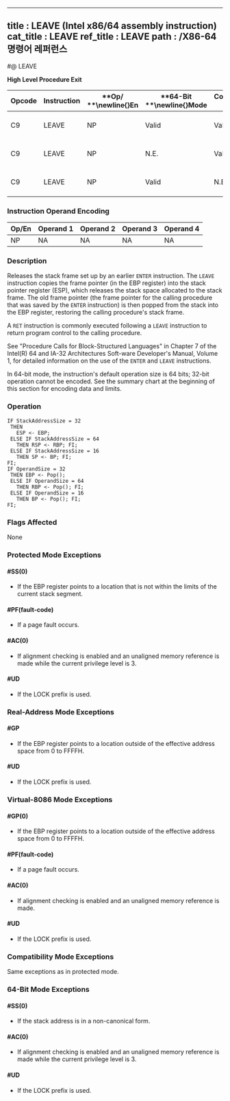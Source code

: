 ----------------------------
title : LEAVE (Intel x86/64 assembly instruction)
cat_title : LEAVE
ref_title : LEAVE
path : /X86-64 명령어 레퍼런스
----------------------------
#@ LEAVE

**High Level Procedure Exit**

|**Opcode**|**Instruction**|**Op/ **\newline{}**En**|**64-Bit **\newline{}**Mode**|**Compat/**\newline{}**Leg Mode**|**Description**|
|----------|---------------|------------------------|-----------------------------|---------------------------------|---------------|
|C9|LEAVE|NP|Valid|Valid|Set SP to BP, then pop BP.|
|C9|LEAVE|NP|N.E.|Valid|Set ESP to EBP, then pop EBP.|
|C9|LEAVE|NP|Valid|N.E.|Set RSP to RBP, then pop RBP.|
### Instruction Operand Encoding


|Op/En|Operand 1|Operand 2|Operand 3|Operand 4|
|-----|---------|---------|---------|---------|
|NP|NA|NA|NA|NA|
### Description


Releases the stack frame set up by an earlier `ENTER` instruction. The `LEAVE` instruction copies the frame pointer (in the EBP register) into the stack pointer register (ESP), which releases the stack space allocated to the stack frame. The old frame pointer (the frame pointer for the calling procedure that was saved by the `ENTER` instruction) is then popped from the stack into the EBP register, restoring the calling procedure's stack frame. 

A `RET` instruction is commonly executed following a `LEAVE` instruction to return program control to the calling procedure.

See "Procedure Calls for Block-Structured Languages" in Chapter 7 of the Intel(R) 64 and IA-32 Architectures Soft-ware Developer's Manual, Volume 1, for detailed information on the use of the `ENTER` and `LEAVE` instructions.

In 64-bit mode, the instruction's default operation size is 64 bits; 32-bit operation cannot be encoded. See the summary chart at the beginning of this section for encoding data and limits.


### Operation

```info-verb
IF StackAddressSize = 32
 THEN
   ESP <- EBP;
 ELSE IF StackAddressSize = 64
   THEN RSP <- RBP; FI;
 ELSE IF StackAddressSize = 16
   THEN SP <- BP; FI;
FI;
IF OperandSize = 32
 THEN EBP <- Pop();
 ELSE IF OperandSize = 64
   THEN RBP <- Pop(); FI;
 ELSE IF OperandSize = 16
   THEN BP <- Pop(); FI;
FI;
```
### Flags Affected


None


### Protected Mode Exceptions

#### #SS(0)
* If the EBP register points to a location that is not within the limits of the current stack segment.

#### #PF(fault-code)
* If a page fault occurs.

#### #AC(0)
* If alignment checking is enabled and an unaligned memory reference is made while the current privilege level is 3.

#### #UD
* If the LOCK prefix is used.

### Real-Address Mode Exceptions

#### #GP
* If the EBP register points to a location outside of the effective address space from 0 to FFFFH.

#### #UD
* If the LOCK prefix is used.

### Virtual-8086 Mode Exceptions

#### #GP(0)
* If the EBP register points to a location outside of the effective address space from 0 to FFFFH.

#### #PF(fault-code)
* If a page fault occurs.

#### #AC(0)
* If alignment checking is enabled and an unaligned memory reference is made.

#### #UD
* If the LOCK prefix is used.

### Compatibility Mode Exceptions



Same exceptions as in protected mode.


### 64-Bit Mode Exceptions

#### #SS(0)
* If the stack address is in a non-canonical form.

#### #AC(0)
* If alignment checking is enabled and an unaligned memory reference is made while the current privilege level is 3.

#### #UD
* If the LOCK prefix is used.
